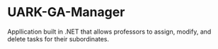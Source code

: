 # UARK-GA-Manager
Appllication built in .NET that allows professors to assign, modify, and delete tasks for their subordinates.
